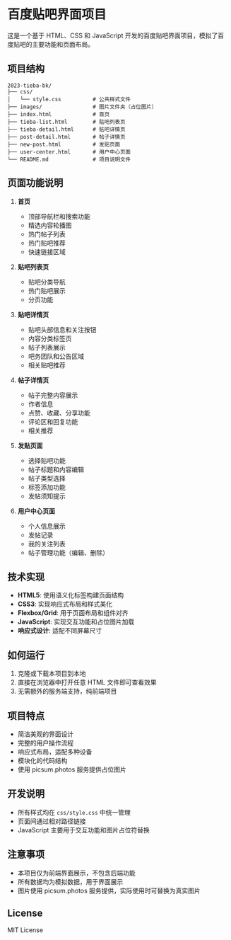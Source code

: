 # 百度贴吧界面项目

这是一个基于 HTML、CSS 和 JavaScript 开发的百度贴吧界面项目，模拟了百度贴吧的主要功能和页面布局。

## 项目结构

```
2023-tieba-bk/
├── css/
│   └── style.css          # 公共样式文件
├── images/                # 图片文件夹（占位图片）
├── index.html             # 首页
├── tieba-list.html        # 贴吧列表页
├── tieba-detail.html      # 贴吧详情页
├── post-detail.html       # 帖子详情页
├── new-post.html          # 发贴页面
├── user-center.html       # 用户中心页面
└── README.md              # 项目说明文件
```

## 页面功能说明

1. **首页**
   - 顶部导航栏和搜索功能
   - 精选内容轮播图
   - 热门帖子列表
   - 热门贴吧推荐
   - 快速链接区域

2. **贴吧列表页**
   - 贴吧分类导航
   - 热门贴吧展示
   - 分页功能

3. **贴吧详情页**
   - 贴吧头部信息和关注按钮
   - 内容分类标签页
   - 帖子列表展示
   - 吧务团队和公告区域
   - 相关贴吧推荐

4. **帖子详情页**
   - 帖子完整内容展示
   - 作者信息
   - 点赞、收藏、分享功能
   - 评论区和回复功能
   - 相关推荐

5. **发贴页面**
   - 选择贴吧功能
   - 帖子标题和内容编辑
   - 帖子类型选择
   - 标签添加功能
   - 发帖须知提示

6. **用户中心页面**
   - 个人信息展示
   - 发帖记录
   - 我的关注列表
   - 帖子管理功能（编辑、删除）

## 技术实现

- **HTML5**: 使用语义化标签构建页面结构
- **CSS3**: 实现响应式布局和样式美化
- **Flexbox/Grid**: 用于页面布局和组件对齐
- **JavaScript**: 实现交互功能和占位图片加载
- **响应式设计**: 适配不同屏幕尺寸

## 如何运行

1. 克隆或下载本项目到本地
2. 直接在浏览器中打开任意 HTML 文件即可查看效果
3. 无需额外的服务端支持，纯前端项目

## 项目特点

- 简洁美观的界面设计
- 完整的用户操作流程
- 响应式布局，适配多种设备
- 模块化的代码结构
- 使用 picsum.photos 服务提供占位图片

## 开发说明

- 所有样式均在 `css/style.css` 中统一管理
- 页面间通过相对路径链接
- JavaScript 主要用于交互功能和图片占位符替换

## 注意事项

- 本项目仅为前端界面展示，不包含后端功能
- 所有数据均为模拟数据，用于界面展示
- 图片使用 picsum.photos 服务提供，实际使用时可替换为真实图片

## License

MIT License